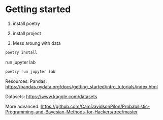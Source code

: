 # Getting started

1. install poetry

2. install project

3. Mess aroung with data

```sh
poetry install
```

run jupyter lab

```sh
poetry run jupyter lab
```

Resources:
Pandas: https://pandas.pydata.org/docs/getting_started/intro_tutorials/index.html

Datasets: https://www.kaggle.com/datasets

More advanced: https://github.com/CamDavidsonPilon/Probabilistic-Programming-and-Bayesian-Methods-for-Hackers/tree/master
